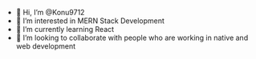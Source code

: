 - 👋 Hi, I’m @Konu9712
- 👀 I’m interested in MERN Stack Development
- 🌱 I’m currently learning React
- 💞️ I’m looking to collaborate with people who are working in native and web development

<!---
Konu9712/Konu9712 is a ✨ special ✨ repository because its `README.md` (this file) appears on your GitHub profile.
You can click the Preview link to take a look at your changes.
--->

